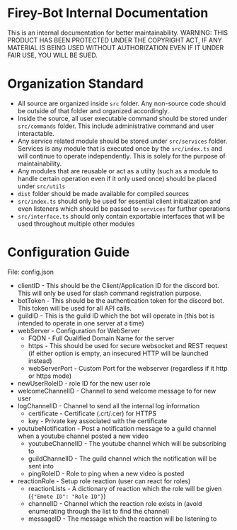 # Firey-Bot Internal Documentation
This is an internal documentation for better maintainability. WARNING: THIS PRODUCT HAS BEEN PROTECTED UNDER THE COPYRIGHT ACT, IF ANY MATERIAL IS BEING USED WITHOUT AUTHORIZATION EVEN IF IT UNDER FAIR USE, YOU WILL BE SUED.


# Organization Standard
* All source are organized inside `src` folder. Any non-source code should be outside of that folder and organized accordingly.
* Inside the source, all user executable command should be stored under `src/commands` folder. This include administrative command and user interactable.
* Any service related module should be stored under `src/services` folder. Services is any module that is executed once by the `src/index.ts` and will continue to operate independently. This is solely for the purpose of maintainability.
* Any modules that are reusable or act as a utilty (such as a module to handle certain operation even if it only used once) should be placed under `src/utils`
* `dist` folder should be made available for compiled sources
* `src/index.ts` should only be used for essential client initialization and even listeners which should be passed to `services` for further operations
* `src/interface.ts` should only contain exportable interfaces that will be used throughout multiple other modules

# Configuration Guide
File: config.json
* clientID - This should be the Client/Application ID for the discord bot. This will only be used for slash command registration purpose.
* botToken - This should be the authentication token for the discord bot. This token will be used for all API calls.
* guildID - This is the guild ID which the bot will operate in (this bot is intended to operate in one server at a time) 
* webServer - Configuration for WebServer
    * FQDN - Full Qualified Domain Name for the server
    * https - This should be used for secure websocket and REST request (if either option is empty, an insecured HTTP will be launched instead)
    * webServerPort - Custom Port for the webserver (regardless if it http or https mode)
* newUserRoleID - role ID for the new user role
* welcomeChannelID - Channel to send welcome message to for new user
* logChannelID - Channel to send all the internal log information
    * certificate - Certificate (.crt/.cer) for HTTPS
    * key - Private key associated with the certificate
* youtubeNotification - Post a notification message to a guild channel when a youtube channel posted a new video
    * youtubeChannelID - The youtube channel which will be subscribing to
    * guildChannelID - The guild channel which the notification will be sent into
    * pingRoleID - Role to ping when a new video is posted
* reactionRole - Setup role reaction (user can react for roles)
    * reactionLists - A dictionary of reaction which the role will be given (`{"Emote ID": "Role ID"}`)
    * channelID - Channel which the reaction role exists in (avoid enumerating through the list to find the channel)
    * messageID - The message which the reaction will be listening to
